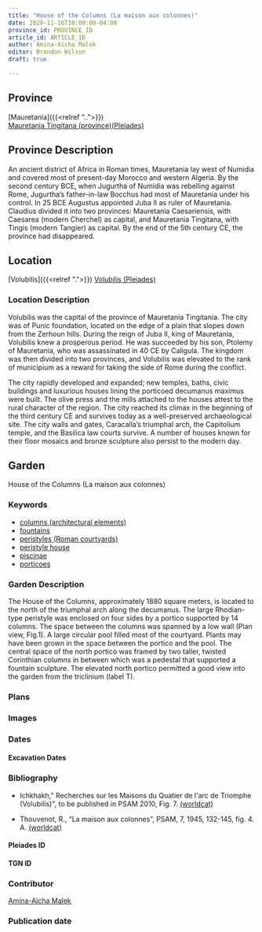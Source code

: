 ```yaml
---
title: "House of the Columns (La maison aux colonnes)"
date: 2020-11-16T10:00:00-04:00
province_id: PROVINCE_ID
article_id: ARTICLE_ID
author: Amina-Aïcha Malek
editor: Brandon Wilson
draft: true

---
```


## Province

[Mauretania]({{<relref "..">}}) \
[Mauretania Tingitana (province)(Pleiades)](https://pleiades.stoa.org/places/981533)

## Province Description

An ancient district of Africa in Roman times, Mauretania lay west of Numidia and covered most of present-day Morocco and western Algeria. By the second century BCE, when Jugurtha of Numidia was rebelling against Rome, Jugurtha’s father-in-law Bocchus had most of Mauretania under his control. In 25 BCE Augustus appointed Juba II as ruler of Mauretania. Claudius divided it into two provinces: Mauretania Caesariensis, with Caesarea (modern Cherchel) as capital, and Mauretania Tingitana, with Tingis (modern Tangier) as capital. By the end of the 5th century CE, the province had disappeared.

## Location

[Volubilis]({{<relref ".">}})
[Volubilis (Pleiades)](https://pleiades.stoa.org/places/275740)

### Location Description

Volubilis was the capital of the province of Mauretania Tingitania. The city was of Punic foundation, located on the edge of a plain that slopes down from the Zerhoun hills. During the reign of Juba II, king of Mauretania, Volubilis knew a prosperous period. He was succeeded by his son, Ptolemy of Mauretania, who was assassinated in 40 CE by Caligula. The kingdom was then divided into two provinces, and Volubilis was elevated to the rank of municipium as a reward for taking the side of Rome during the conflict.

The city rapidly developed and expanded; new temples, baths, civic buildings and luxurious houses lining the porticoed decumanus maximus were built. The olive press and the mills attached to the houses attest to the rural character of the region. The city reached its climax in the beginning of the third century CE and survives today as a well-preserved archaeological site. The city walls and gates, Caracalla’s triumphal arch, the Capitolium temple, and the Basilica law courts survive. A number of houses known for their floor mosaics and bronze sculpture also persist to the modern day.

<!--## Sublocation-->

<!--### Sublocation Description-->

## Garden

House of the Columns (La maison aux colonnes)

### Keywords

- [columns (architectural elements)](http://vocab.getty.edu/page/aat/300001571)
- [fountains](http://vocab.getty.edu/page/aat/300006179)
- [peristyles (Roman courtyards)](http://vocab.getty.edu/page/aat/300080971)
- [peristyle house](http://vocab.getty.edu/page/aat/300005452)
- [piscinae](http://vocab.getty.edu/page/aat/300375619)
- [porticoes](http://vocab.getty.edu/page/aat/300004145)

### Garden Description

The House of the Columns, approximately 1880 square meters, is located to the north of the triumphal arch along the decumanus. The large Rhodian-type peristyle was enclosed on four sides by a portico supported by 14 columns. The space between the columns was spanned by a low wall (Plan view, Fig.1). A large circular pool filled most of the courtyard. Plants may have been grown in the space between the portico and the pool. The central space of the north portico was framed by two taller, twisted Corinthian columns in between which was a pedestal that supported a fountain sculpture. The elevated north portico permitted a good view into the garden from the triclinium (label T).

### Plans
<!--Plan View Image Missing-->
<!-- {{< figure src="../images/IMAGEMISSING" alt="Plan of the House of the Columns" title="Fig. 1: Plan of the House of the Columns (Rights Statement)">}} -->

### Images

### Dates

#### Excavation Dates

### Bibliography

* Ichkhakh," Recherches sur les Maisons du Quatier de l'arc de Triomphe (Volubilis)", to be published in PSAM 2010, Fig. 7. [(worldcat)](http://www.worldcat.org/oclc/883553652)

* Thouvenot, R., “La maison aux colonnes”, PSAM, 7, 1945, 132-145, fig. 4. A. [(worldcat)](http://www.worldcat.org/oclc/765468558)

#### Pleiades ID

<!--[79312](https://pleiades.stoa.org/places/79312)
-->

#### TGN ID

### Contributor

[Amina-Aïcha Malek](http://worldcat.org/identities/lccn-n2012075871/)

### Publication date

<!--07 July 2020-->

<!--### Related articles-->

<!-- Links to other related articles. Leave blank for now -->
